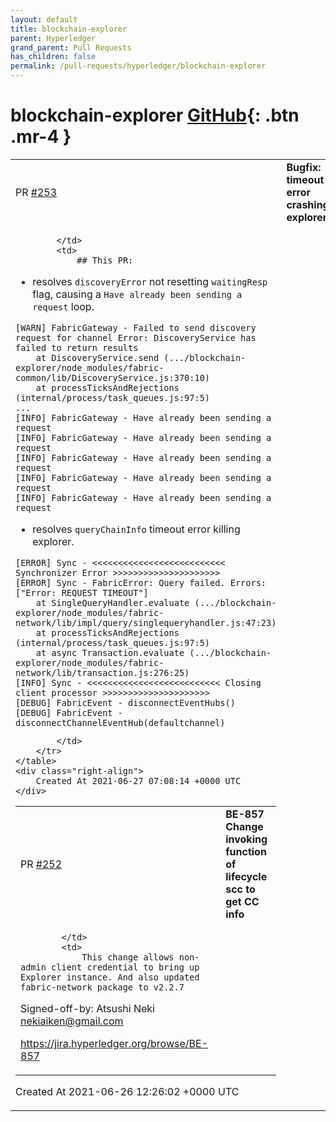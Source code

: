 ```yaml
---
layout: default
title: blockchain-explorer
parent: Hyperledger
grand_parent: Pull Requests
has_children: false
permalink: /pull-requests/hyperledger/blockchain-explorer
---
```


# blockchain-explorer <span class="fs-3 right-align">[GitHub](https://github.com/hyperledger/blockchain-explorer){: .btn .mr-4 }</span>


<div>
    <table>
        <tr>
            <td>
                PR <a href="https://github.com/hyperledger/blockchain-explorer/pull/253" class=".btn">#253</a>
            </td>
            <td>
                <b>
                    Bugfix: timeout error crashing explorer
                </b>
            </td>
        </tr>
        <tr>
            <td>
                
            </td>
            <td>
                ## This PR:
- resolves `discoveryError` not resetting `waitingResp` flag, causing a `Have already been sending a request` loop.
```
[WARN] FabricGateway - Failed to send discovery request for channel Error: DiscoveryService has failed to return results
    at DiscoveryService.send (.../blockchain-explorer/node_modules/fabric-common/lib/DiscoveryService.js:370:10)
    at processTicksAndRejections (internal/process/task_queues.js:97:5)
...
[INFO] FabricGateway - Have already been sending a request
[INFO] FabricGateway - Have already been sending a request
[INFO] FabricGateway - Have already been sending a request
[INFO] FabricGateway - Have already been sending a request
[INFO] FabricGateway - Have already been sending a request
```
- resolves `queryChainInfo` timeout error killing explorer.
```
[ERROR] Sync - <<<<<<<<<<<<<<<<<<<<<<<<<< Synchronizer Error >>>>>>>>>>>>>>>>>>>>>
[ERROR] Sync - FabricError: Query failed. Errors: ["Error: REQUEST TIMEOUT"]
    at SingleQueryHandler.evaluate (.../blockchain-explorer/node_modules/fabric-network/lib/impl/query/singlequeryhandler.js:47:23)
    at processTicksAndRejections (internal/process/task_queues.js:97:5)
    at async Transaction.evaluate (.../blockchain-explorer/node_modules/fabric-network/lib/transaction.js:276:25)
[INFO] Sync - <<<<<<<<<<<<<<<<<<<<<<<<<< Closing client processor >>>>>>>>>>>>>>>>>>>>>
[DEBUG] FabricEvent - disconnectEventHubs()
[DEBUG] FabricEvent - disconnectChannelEventHub(defaultchannel)
``` 
            </td>
        </tr>
    </table>
    <div class="right-align">
        Created At 2021-06-27 07:08:14 +0000 UTC
    </div>
</div>

<div>
    <table>
        <tr>
            <td>
                PR <a href="https://github.com/hyperledger/blockchain-explorer/pull/252" class=".btn">#252</a>
            </td>
            <td>
                <b>
                    BE-857 Change invoking function of lifecycle scc to get CC info
                </b>
            </td>
        </tr>
        <tr>
            <td>
                
            </td>
            <td>
                This change allows non-admin client credential to bring up Explorer instance. And also updated fabric-network package to v2.2.7

Signed-off-by: Atsushi Neki <nekiaiken@gmail.com>

https://jira.hyperledger.org/browse/BE-857
            </td>
        </tr>
    </table>
    <div class="right-align">
        Created At 2021-06-26 12:26:02 +0000 UTC
    </div>
</div>

